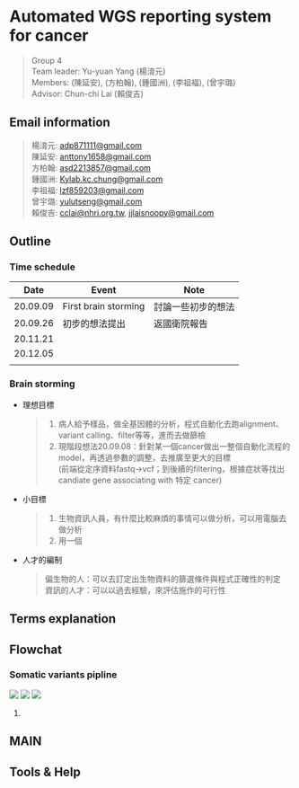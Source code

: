 # Automated WGS reporting system for cancer
> Group 4  
> Team leader: Yu-yuan Yang (楊淯元)  
> Members: (陳延安), (方柏翰), (鍾國洲), (李祖福), (曾宇璐)  
> Advisor: Chun-chi Lai (賴俊吉)  
## Email information
> 楊淯元: adp871111@gmail.com  
> 陳延安: anttony1658@gmail.com  
> 方柏翰: asd2213857@gmail.com  
> 鍾國洲: Kylab.kc.chung@gmail.com  
> 李祖福: lzf859203@gmail.com  
> 曾宇璐: yulutseng@gmail.com  
> 賴俊吉: cclai@nhri.org.tw, jjlaisnoopy@gmail.com  
## Outline
### Time schedule

| Date | Event | Note |
| -------- | -------- | -------- |
| 20.09.09 | First brain storming | 討論一些初步的想法 |
| 20.09.26 | 初步的想法提出 | 返國衛院報告 |
| 20.11.21 |||
| 20.12.05 |||
||||

### Brain storming 
* 理想目標
    >1. 病人給予樣品，做全基因體的分析，程式自動化去跑alignment、variant calling、filter等等，進而去做篩檢  
    >2. 現階段想法20.09.08：針對某一個cancer做出一整個自動化流程的model，再透過參數的調整，去推廣至更大的目標  
    >(前端從定序資料fastq->vcf；到後續的filtering，根據症狀等找出candiate gene associating with 特定 cancer)

* 小目標
    >1. 生物資訊人員，有什麼比較麻煩的事情可以做分析，可以用電腦去做分析  
    >2. 用一個  

* 人才的編制
    >偏生物的人：可以去訂定出生物資料的篩選條件與程式正確性的判定  
    >資訊的人才：可以以過去經驗，來評估施作的可行性  
## Terms explanation

## Flowchat
### Somatic variants pipline
![](https://i.imgur.com/IRWvbBq.png)
![](https://i.imgur.com/FhiXADT.png)
![](https://i.imgur.com/WRSy053.png)

1. 




## MAIN

## Tools & Help
